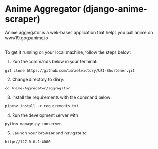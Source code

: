 # Anime Aggregator (django-anime-scraper)

Anime aggregator is a web-based application that helps you pull anime on www19.gogoanime.io

<br />
To get it running on your local machine, follow the steps below:

1. Run the commands below in your terminal:

```
git clone https://github.com/israelvictory/URI-Shortener.git
```

2. Change directory to diary:

```
cd Anime-Aggregator/aggregator
```

3. Install the requirements with the command below:

```
pipenv install -r requirements.txt
```

4. Run the development server with

```
python manage.py runserver
```

5. Launch your browser and navigate to:

```
http://127.0.0.1:8000
```
